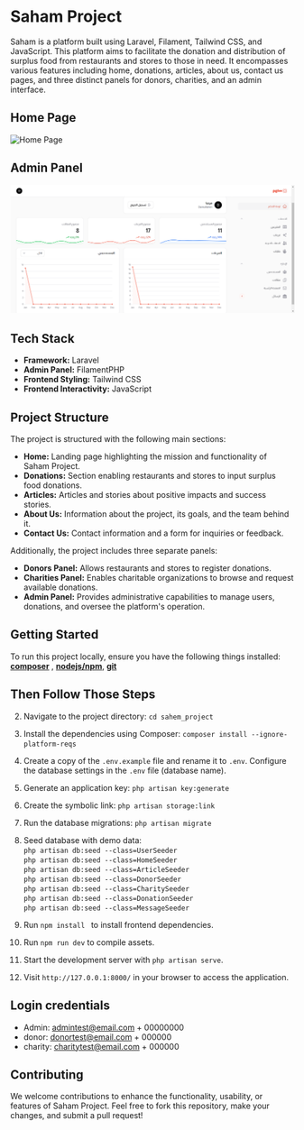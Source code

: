 # Saham Project

Saham is a platform built using Laravel, Filament, Tailwind CSS, and JavaScript. This platform aims to facilitate the donation and distribution of surplus food from restaurants and stores to those in need. It encompasses various features including home, donations, articles, about us, contact us pages, and three distinct panels for donors, charities, and an admin interface.

## Home Page
![Home Page](public/assets/HomePage.png)
## Admin Panel
![Admin PAnel](public/assets/AdminPnael.png)

## Tech Stack

-   **Framework:** Laravel
-   **Admin Panel:** FilamentPHP
-   **Frontend Styling:** Tailwind CSS
-   **Frontend Interactivity:** JavaScript

## Project Structure

The project is structured with the following main sections:

-   **Home:** Landing page highlighting the mission and functionality of Saham Project.
-   **Donations:** Section enabling restaurants and stores to input surplus food donations.
-   **Articles:** Articles and stories about positive impacts and success stories.
-   **About Us:** Information about the project, its goals, and the team behind it.
-   **Contact Us:** Contact information and a form for inquiries or feedback.

Additionally, the project includes three separate panels:

-   **Donors Panel:** Allows restaurants and stores to register donations.
-   **Charities Panel:** Enables charitable organizations to browse and request available donations.
-   **Admin Panel:** Provides administrative capabilities to manage users, donations, and oversee the platform's operation.

## Getting Started

To run this project locally, ensure you have the following things installed: [**composer**](https://getcomposer.org/download/) , [**nodejs/npm**](https://nodejs.org/en/download), [**git**](https://git-scm.com/downloads)

## Then Follow Those Steps

2. Navigate to the project directory: `cd sahem_project`

3. Install the dependencies using Composer: `composer install --ignore-platform-reqs`

4. Create a copy of the `.env.example` file and rename it to `.env`. Configure the database settings in the `.env` file (database name).

5. Generate an application key: `php artisan key:generate`

6. Create the symbolic link: `php artisan storage:link`

7. Run the database migrations: `php artisan migrate`

8. Seed database with demo data: <br>
   `php artisan db:seed --class=UserSeeder` <br>
   `php artisan db:seed --class=HomeSeeder` <br>
   `php artisan db:seed --class=ArticleSeeder` <br>
   `php artisan db:seed --class=DonorSeeder` <br>
   `php artisan db:seed --class=CharitySeeder` <br>
   `php artisan db:seed --class=DonationSeeder` <br>
   `php artisan db:seed --class=MessageSeeder` <br>

9. Run `npm install ` to install frontend dependencies.

10. Run `npm run dev` to compile assets.

11. Start the development server with `php artisan serve`.

12. Visit `http://127.0.0.1:8000/` in your browser to access the application.

## Login credentials
- Admin: admintest@email.com + 00000000
- donor: donortest@email.com + 000000
- charity: charitytest@email.com + 000000

## Contributing

We welcome contributions to enhance the functionality, usability, or features of Saham Project. Feel free to fork this repository, make your changes, and submit a pull request!
